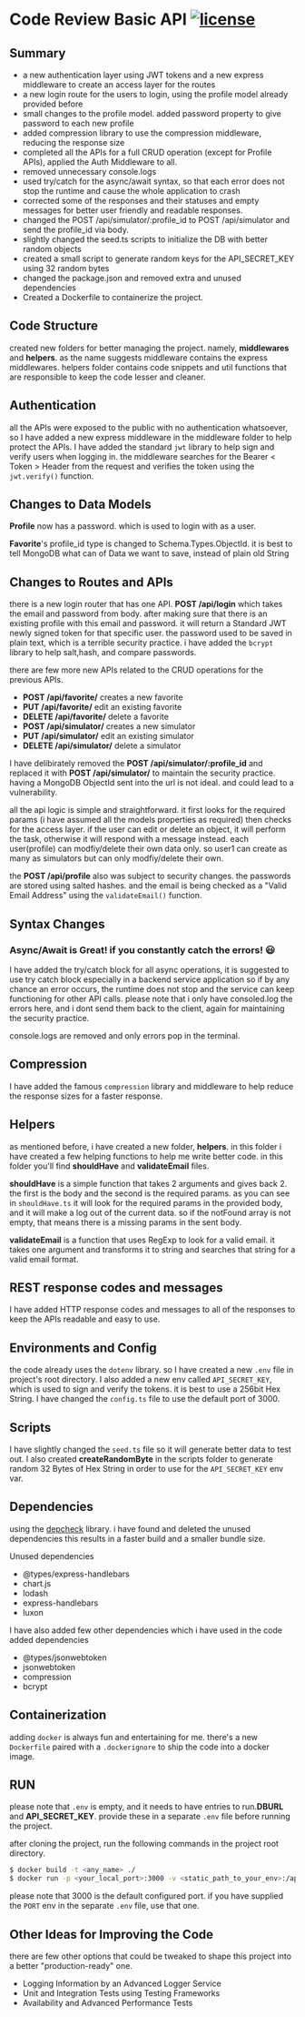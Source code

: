 # Code Review Basic API [![license](https://img.shields.io/github/license/DAVFoundation/captain-n3m0.svg?style=flat-square)](https://github.com/DAVFoundation/captain-n3m0/blob/master/LICENSE)

## Summary

- a new authentication layer using JWT tokens 
and a new express middleware to create an access layer for the routes
- a new login route for the users to login, using the profile model already provided before
- small changes to the profile model. added password property to give password to each new profile
- added compression library to use the compression middleware, reducing the response size 
- completed all the APIs for a full CRUD operation (except for Profile APIs), applied the Auth Middleware to all. 
- removed unnecessary console.logs
- used try/catch for the async/await syntax, so that each error does not stop the runtime and
cause the whole application to crash
- corrected some of the responses and their statuses and empty messages for better user friendly and readable responses. 
- changed the POST /api/simulator/:profile_id to POST /api/simulator and send the profile_id via body.
- slightly changed the seed.ts scripts to initialize the DB with better random objects
- created a small script to generate random keys for the API_SECRET_KEY using 32 random bytes
- changed the package.json and removed extra and unused dependencies
- Created a Dockerfile to containerize the project.



## Code Structure
created new folders for better managing the project. namely, **middlewares** and **helpers**. as the name suggests middleware contains the express middlewares. helpers folder contains code snippets and util functions that are responsible to keep the code lesser and cleaner.


## Authentication

all the APIs were exposed to the public with no authentication whatsoever, so I have added a new express middleware in the middleware folder to help protect the APIs. I have added the standard  `jwt` library to help sign and verify users when logging in. the middleware searches for the Bearer < Token > Header from the request and verifies the token using the `jwt.verify()` function.


## Changes to Data Models

**Profile** now has a password. which is used to login with as a user.


**Favorite**'s profile_id type is changed to Schema.Types.ObjectId. it is best to tell MongoDB what can of Data we want to save, instead of plain old String


## Changes to Routes and APIs

there is a new login router that has one API. **POST /api/login** which takes the email and password from body. after making sure that there is an existing profile with this email and password. it will return a Standard JWT newly signed token for that specific user. the password used to be saved in plain text, which is a terrible security practice. i have added the `bcrypt` library to help salt,hash, and compare passwords.

there are few more new APIs related to the CRUD operations for the previous APIs.

- **POST /api/favorite/** creates a new favorite 
- **PUT /api/favorite/** edit an existing favorite
- **DELETE /api/favorite/** delete a favorite
- **POST /api/simulator/** creates a new simulator 
- **PUT /api/simulator/** edit an existing simulator
- **DELETE /api/simulator/** delete a simulator

I have delibirately removed the **POST /api/simulator/:profile_id** and replaced it with **POST /api/simulator/**
to maintain the security practice. having a MongoDB ObjectId sent into the url is not ideal. and could lead to a vulnerability.

all the api logic is simple and straightforward. it first looks for the required params (i have assumed all the models properties as required) then checks for the access layer. if the user can edit or delete an object, it will perform the task, otherwise it will respond with a message instead. each user(profile) can modfiy/delete their own data only. so user1 can create as many as simulators but can only modfiy/delete their own.

the **POST /api/profile** also was subject to security changes. the passwords are stored using salted hashes. and the email is being checked as a "Valid Email Address" using the `validateEmail()` function.


## Syntax Changes

### Async/Await is Great! if you constantly catch the errors! :smiley:

I have added the try/catch block for all async operations, it is suggested to use try catch block especially in a backend service application so if by any chance an error occurs, the runtime does not stop and the service can keep functioning for other API calls. please note that i only have consoled.log the errors here, and i dont send them back to the client, again for maintaining the security practice.

console.logs are removed and only errors pop in the terminal.


## Compression
I have added the famous `compression` library and middleware to help reduce the response sizes for a faster response.  

## Helpers

as mentioned before, i have created a new folder, **helpers**. in this folder i have created a few helping functions to help me write better code. in this folder you'll find **shouldHave** and **validateEmail** files.

**shouldHave** is a simple function that takes 2 arguments and gives back 2. the first is the body and the second is the required params. as you can see in `shouldHave.ts` it will look for the required params in the provided body, and it will make a log out of the current data. so if the notFound array is not empty, that means there is a missing params in the sent body.

**validateEmail** is a function that uses RegExp to look for a valid email. it takes one argument and transforms it to string and searches that string for a valid email format.


## REST response codes and messages 

I have added HTTP response codes and messages to all of the responses to keep the APIs readable and easy to use.

## Environments and Config

the code already uses the `dotenv` library. so I have created a new `.env` file in project's root directory. I also added a new env called `API_SECRET_KEY`, which is used to sign and verify the tokens. it is best to use a 256bit Hex String. I have changed the `config.ts` file to use the default port of 3000.

## Scripts

I have slightly changed the `seed.ts` file so it will generate better data to test out. I also created **createRandomByte** in the scripts folder to generate random 32 Bytes of Hex String in order to use for the  `API_SECRET_KEY` env var.

## Dependencies
using the [depcheck](https://www.npmjs.com/package/depcheck) library. i have found and deleted the unused dependencies
this results in a faster build and a smaller bundle size. 


Unused dependencies
- @types/express-handlebars
- chart.js
- lodash
- express-handlebars
- luxon


I have also added few other dependencies which i have used in the code 
added dependencies
- @types/jsonwebtoken
- jsonwebtoken
- compression
- bcrypt


## Containerization

adding `docker` is always fun and entertaining for me. there's a new `Dockerfile` paired with a `.dockerignore` to ship the code into a docker image.


## RUN

please note that `.env` is empty, and it needs to have entries to run.**DBURL** and **API_SECRET_KEY**.
provide these in a separate `.env` file before running the project.

after cloning the project, run the following commands in the project root directory.

```bash
$ docker build -t <any_name> ./
$ docker run -p <your_local_port>:3000 -v <static_path_to_your_env>:/app/.env -d <any_name>
```

please note that 3000 is the default configured port. if you have supplied the `PORT` env in the separate `.env` file, use that one.


## Other Ideas for Improving the Code
there are few other options that could be tweaked to shape this project into a better "production-ready" one.

- Logging Information by an Advanced Logger Service
- Unit and Integration Tests using Testing Frameworks
- Availability and Advanced Performance Tests 